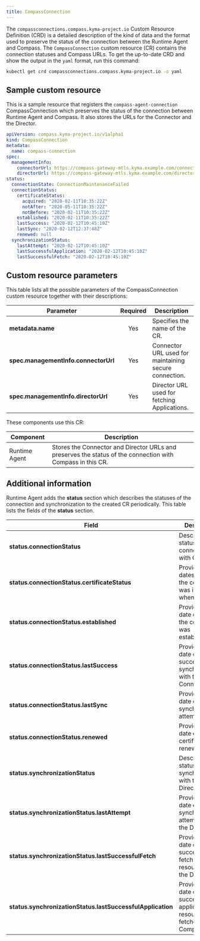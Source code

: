 ```yaml
---
title: CompassConnection
---
```


The `compassconnections.compass.kyma-project.io` Custom Resource Definition (CRD) is a detailed description of the kind of data and the format used to preserve the status of the connection between the Runtime Agent and Compass. The `CompassConnection` custom resource (CR) contains the connection statuses and Compass URLs. To get the up-to-date CRD and show the output in the `yaml` format, run this command:

```bash
kubectl get crd compassconnections.compass.kyma-project.io -o yaml
```

## Sample custom resource

This is a sample resource that registers the `compass-agent-connection` CompassConnection which preserves the status of the connection between Runtime Agent and Compass. It also stores the URLs for the Connector and the Director. 

```yaml
apiVersion: compass.kyma-project.io/v1alpha1
kind: CompassConnection
metadata:
  name: compass-connection
spec:
  managementInfo:
    connectorUrl: https://compass-gateway-mtls.kyma.example.com/connector/graphql
    directorUrl: https://compass-gateway-mtls.kyma.example.com/director/graphql
status:
  connectionState: ConnectionMaintenanceFailed
  connectionStatus:
    certificateStatus:
      acquired: "2020-02-11T10:35:22Z"
      notAfter: "2020-05-11T10:35:22Z"
      notBefore: "2020-02-11T10:35:22Z"
    established: "2020-02-11T10:35:22Z"
    lastSuccess: "2020-02-12T10:45:10Z"
    lastSync: "2020-02-12T12:37:48Z"
    renewed: null
  synchronizationStatus:
    lastAttempt: "2020-02-12T10:45:10Z"
    lastSuccessfulApplication: "2020-02-12T10:45:10Z"
    lastSuccessfulFetch: "2020-02-12T10:45:10Z"
```

## Custom resource parameters

This table lists all the possible parameters of the CompassConnection custom resource together with their descriptions:

| **Parameter** | **Required** | **Description** |
|---------------|:------------:|-----------------|
| **metadata.name** | Yes | Specifies the name of the CR. |
| **spec.managementInfo.connectorUrl** | Yes | Connector URL used for maintaining secure connection. |
| **spec.managementInfo.directorUrl** | Yes | Director URL used for fetching Applications. |

These components use this CR:

| **Component** | **Description** |
|---------------|-----------------|
| Runtime Agent | Stores the Connector and Director URLs and preserves the status of the connection with Compass in this CR. |

## Additional information

Runtime Agent adds the **status** section which describes the statuses of the connection and synchronization to the created CR periodically. This table lists the fields of the **status** section.

| Field   |  Description |
|---------|-------------|
| **status.connectionStatus** | Describes the status of the connection with Compass. |
| **status.connectionStatus.certificateStatus** | Provides the dates of when the certificate was issued and when it expires. |
| **status.connectionStatus.established** | Provides the date of when the connection was established. |
| **status.connectionStatus.lastSuccess** | Provides the date of the last successful synchronization with the Connector. |
| **status.connectionStatus.lastSync** | Provides the date of the last synchronization attempt. |
| **status.connectionStatus.renewed** | Provides the date of the last certificate renewal. |
| **status.synchronizationStatus** | Describes the status of the synchronization with the Director. |
| **status.synchronizationStatus.lastAttempt** | Provides the date of the last synchronization attempt with the Director. |
| **status.synchronizationStatus.lastSuccessfulFetch** | Provides the date of the last successful fetch of resources from the Director. |
| **status.synchronizationStatus.lastSuccessfulApplication** | Provides the date of the last successful application of resources fetched from Compass. |